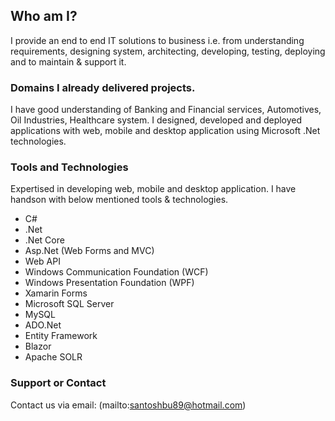 ## Who am I?

I provide an end to end IT solutions to business i.e. from understanding requirements, designing system, architecting, developing, testing, deploying and to maintain & support it.


### Domains I already delivered projects.

I have good understanding of Banking and Financial services, Automotives, Oil Industries, Healthcare system. I designed, developed and deployed applications with web, mobile 
and desktop application using Microsoft .Net technologies.


### Tools and Technologies

Expertised in developing web, mobile and desktop application. I have handson with below mentioned tools & technologies.

- C#
- .Net
- .Net Core
- Asp.Net (Web Forms and MVC)
- Web API
- Windows Communication Foundation (WCF)
- Windows Presentation Foundation (WPF)
- Xamarin Forms
- Microsoft SQL Server
- MySQL
- ADO.Net
- Entity Framework
- Blazor
- Apache SOLR


### Support or Contact

Contact us via email: (mailto:santoshbu89@hotmail.com)
